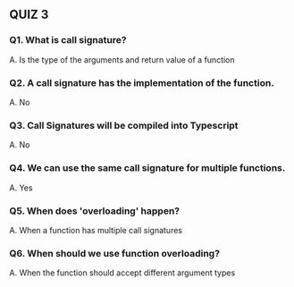 ## QUIZ 3

### Q1. What is call signature?

A. Is the type of the arguments and return value of a function

### Q2. A call signature has the implementation of the function.

A. No

### Q3. Call Signatures will be compiled into Typescript

A. No

### Q4. We can use the same call signature for multiple functions.

A. Yes

### Q5. When does 'overloading' happen?

A. When a function has multiple call signatures

### Q6. When should we use function overloading?

A. When the function should accept different argument types
